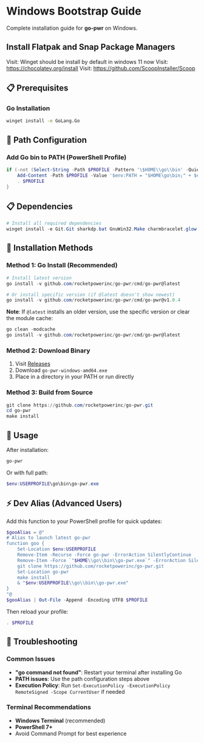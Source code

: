 # Windows Bootstrap Guide

Complete installation guide for **go-pwr** on Windows.

## Install Flatpak and Snap Package Managers

Visit: Winget should be install by default in windows 11 now
Visit: https://chocolatey.org/install
Visit: https://github.com/ScoopInstaller/Scoop


## 📋 Prerequisites

### Go Installation

```bash
winget install -e GoLang.Go
```

## 🔧 Path Configuration

### Add Go bin to PATH (PowerShell Profile)

```powershell
if (-not (Select-String -Path $PROFILE -Pattern '\$HOME\\go\\bin' -Quiet)) {
    Add-Content -Path $PROFILE -Value '$env:PATH = "$HOME\go\bin;" + $env:PATH'
    . $PROFILE
}
```

## 📋 Dependencies

```powershell
# Install all required dependencies
winget install -e Git.Git sharkdp.bat GnuWin32.Make charmbracelet.glow charmbracelet.gum GitHub.cli jqlang.jq
```


## 🚀 Installation Methods

### Method 1: Go Install (Recommended)

```powershell
# Install latest version
go install -v github.com/rocketpowerinc/go-pwr/cmd/go-pwr@latest

# Or install specific version (if @latest doesn't show newest)
go install -v github.com/rocketpowerinc/go-pwr/cmd/go-pwr@v1.0.4
```

**Note**: If `@latest` installs an older version, use the specific version or clear the module cache:
```powershell
go clean -modcache
go install -v github.com/rocketpowerinc/go-pwr/cmd/go-pwr@latest
```

### Method 2: Download Binary

1. Visit [Releases](https://github.com/rocketpowerinc/go-pwr/releases/latest)
2. Download `go-pwr-windows-amd64.exe`
3. Place in a directory in your PATH or run directly

### Method 3: Build from Source

```powershell
git clone https://github.com/rocketpowerinc/go-pwr.git
cd go-pwr
make install
```


## 🚀 Usage

After installation:

```powershell
go-pwr
```

Or with full path:

```powershell
$env:USERPROFILE\go\bin\go-pwr.exe
```

## ⚡ Dev Alias (Advanced Users)

Add this function to your PowerShell profile for quick updates:

```powershell
$gooAlias = @"
# Alias to launch latest go-pwr
function goo {
    Set-Location $env:USERPROFILE
    Remove-Item -Recurse -Force go-pwr -ErrorAction SilentlyContinue
    Remove-Item -Force `"$HOME\\go\\bin\\go-pwr.exe`" -ErrorAction SilentlyContinue
    git clone https://github.com/rocketpowerinc/go-pwr.git
    Set-Location go-pwr
    make install
    & "$env:USERPROFILE\\go\\bin\\go-pwr.exe"
}
"@
$gooAlias | Out-File -Append -Encoding UTF8 $PROFILE
```

Then reload your profile:

```powershell
. $PROFILE
```

## 🐞 Troubleshooting

### Common Issues

- **"go command not found"**: Restart your terminal after installing Go
- **PATH issues**: Use the path configuration steps above
- **Execution Policy**: Run `Set-ExecutionPolicy -ExecutionPolicy RemoteSigned -Scope CurrentUser` if needed

### Terminal Recommendations

- **Windows Terminal** (recommended)
- **PowerShell 7+**
- Avoid Command Prompt for best experience
